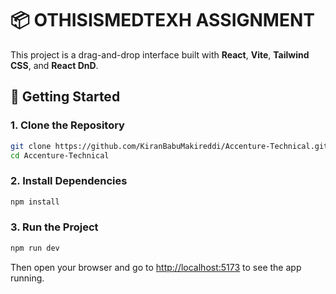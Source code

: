 # 📦 OTHISISMEDTEXH ASSIGNMENT

This project is a drag-and-drop interface built with **React**, **Vite**, **Tailwind CSS**, and **React DnD**.

## 🚀 Getting Started

### 1. Clone the Repository

```bash
git clone https://github.com/KiranBabuMakireddi/Accenture-Technical.git
cd Accenture-Technical
```

### 2. Install Dependencies

```bash
npm install
```

### 3. Run the Project

```bash
npm run dev
```

Then open your browser and go to [http://localhost:5173](http://localhost:5173) to see the app running.